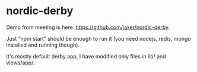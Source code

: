 # nordic-derby

Demo from meeting is here: https://github.com/jaxer/nordic-derby.

Just “npm start” should be enough to run it (you need nodejs, redis, mongo installed and running though).

It's mostly default derby app, I have modified only files in lib/ and views/app/.
